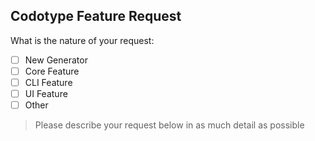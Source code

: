 ## Codotype Feature Request

What is the nature of your request:
- [ ] New Generator
- [ ] Core Feature
- [ ] CLI Feature
- [ ] UI Feature
- [ ] Other

> Please describe your request below in as much detail as possible
